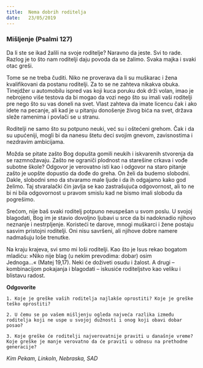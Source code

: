 ```yaml
---
title:  Nema dobrih roditelja
date:   23/05/2019
---
```


### Mišljenje (Psalmi 127)

Da li ste se ikad žalili na svoje roditelje? Naravno da jeste. Svi to rade. Razlog je to što nam roditelji daju povoda da se žalimo. Svaka majka i svaki otac greši.

Tome se ne treba čuditi. Niko ne proverava da li su muškarac i žena kvalifikovani da postanu roditelji. Za to se ne zahteva nikakva obuka. Tinejdžer u automobilu ispred vas koji kuca poruku dok drži volan, imao je nebrojeno više testova da bi mogao da vozi nego što su imali vaši roditelji pre nego što su vas doneli na svet. Vlast zahteva da imate licencu čak i ako idete na pecanje, ali kad je u pitanju donošenje živog bića na svet, država sleže ramenima i povlači se u stranu.

Roditelji ne samo što su potpuno neuki, već su i oštećeni grehom. Čak i da su upućeniji, mogli bi da nanesu štetu deci svojim gnevom, zavisnostima i nezdravim ambicijama.

Možda se pitate zašto Bog dopušta gomili neukih i iskvarenih stvorenja da se razmnožavaju. Zašto ne ograniči plodnost na starešine crkava i vođe subotne škole? Odgovor je verovatno isti kao i odgovor na staro pitanje zašto je uopšte dopustio da dođe do greha. On želi da budemo slobodni. Dakle, slobodni smo da stvaramo male ljude i da ih odgajamo kako god želimo. Taj stvaralački čin javlja se kao zastrašujuća odgovornost, ali to ne bi ni bila odgovornost u pravom smislu kad ne bismo imali slobodu da pogrešimo.

Srećom, nije baš svaki roditelj potpuno neuspešan u svom poslu. U svojoj blagodati, Bog im je stavio dovoljno ljubavi u srce da bi nadoknadio njihovo neznanje i nestrpljenje. Koristeći te darove, mnogi muškarci i žene postaju sasvim pristojni roditelji. Oni nisu savršeni, ali njihove dobre namere nadmašuju loše trenutke.

Na kraju krajeva, svi smo mi loši roditelji. Kao što je Isus rekao bogatom mladiću: »Niko nije blag (u nekim prevodima: dobar) osim Jednoga...« (Matej 19,17). Neki će doživeti osudu i žalost. A drugi – kombinacijom pokajanja i blagodati – iskusiće roditeljstvo kao veliku i blistavu radost.

**Odgovorite**

`1.	Koje je greške vaših roditelja najlakše oprostiti? Koje je greške teško oprostiti?`

`2.	U čemu se po vašem mišljenju ogleda najveća razlika između roditelja koji ne uspe u svojoj dužnosti i onog koji obavi dobar posao?`

`3.	Koje greške će roditelji najverovatnije praviti u današnje vreme? Koje greške je manje verovatno da će praviti u odnosu na prethodne generacije?`

*Kim Pekam, Linkoln, Nebraska, SAD*
